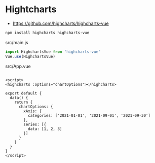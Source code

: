 # Hightcharts
* https://github.com/highcharts/highcharts-vue

```sh
npm install highcharts highcharts-vue
```

src/main.js
```js
import HighchartsVue from 'highcharts-vue'
Vue.use(HighchartsVue)
```

src/App.vue
```vue

<script>
<highcharts :options="chartOptions"></highcharts>

export default {
  data() {
    return {
      chartOptions: {
        xAxis: {
          categories: ['2021-01-01', '2021-09-01', '2021-09-30']
        },
        series: [{
          data: [1, 2, 3]
        }]
      }
    }
  }
}
</script>
```
